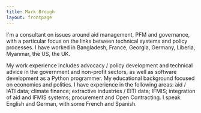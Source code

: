 ```yaml
---
title: Mark Brough
layout: frontpage
---
```


I'm a consultant on issues around aid management, PFM and governance, with a particular focus on the links between technical systems and policy processes. I have worked in Bangladesh, France, Georgia, Germany, Liberia, Myanmar, the US, the UK.

My work experience includes advocacy / policy development and technical advice in the government and non-profit sectors, as well as software development as a Python programmer. My educational background focused on economics and politics. I have experience in the following areas: aid / IATI data; climate finance; extractive industries / EITI data; IFMIS; integration of aid and IFMIS systems; procurement and Open Contracting. I speak English and German, with some French and Spanish.